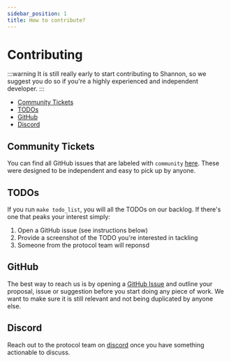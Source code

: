 ```yaml
---
sidebar_position: 1
title: How to contribute?
---
```


# Contributing <!-- omit in toc -->

:::warning
It is still really early to start contributing to Shannon, so we suggest you do
so if you're a highly experienced and independent developer.
:::

- [Community Tickets](#community-tickets)
- [TODOs](#todos)
- [GitHub](#github)
- [Discord](#discord)

## Community Tickets

You can find all GitHub issues that are labeled with `community` [here](https://github.com/pokt-network/poktroll/issues?q=is%3Aissue+is%3Aopen+label%3Acommunity). These were designed to be independent
and easy to pick up by anyone.

## TODOs

If you run `make todo_list`, you will all the TODOs on our backlog. If there's one
that peaks your interest simply:

1. Open a GitHub issue (see instructions below)
2. Provide a screenshot of the TODO you're interested in tackling
3. Someone from the protocol team will reponsd

## GitHub

The best way to reach us is by opening a [GitHub Issue](https://github.com/pokt-network/poktroll/issues/new/choose)
and outline your proposal, issue or suggestion before you start doing any piece of work.
We want to make sure it is still relevant and not being duplicated by anyone else.

## Discord

Reach out to the protocol team on [discord](https://discord.com/channels/824324475256438814/1175166291976396861)
once you have something actionable to discuss.
